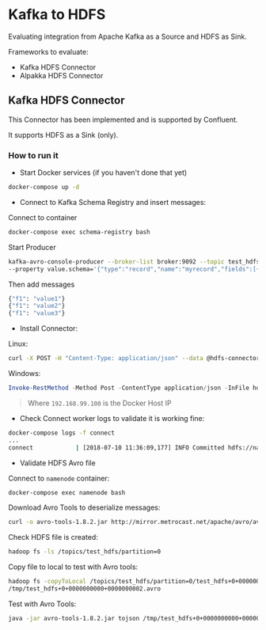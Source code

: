 # Kafka to HDFS

Evaluating integration from Apache Kafka as a Source and HDFS as Sink.

Frameworks to evaluate:

* Kafka HDFS Connector
* Alpakka HDFS Connector

## Kafka HDFS Connector

This Connector has been implemented and is supported by Confluent.

It supports HDFS as a Sink (only).

### How to run it

* Start Docker services (if you haven't done that yet)

```bash
docker-compose up -d
```

* Connect to Kafka Schema Registry and insert messages:

Connect to container

```bash
docker-compose exec schema-registry bash
```

Start Producer

```bash
kafka-avro-console-producer --broker-list broker:9092 --topic test_hdfs \
--property value.schema='{"type":"record","name":"myrecord","fields":[{"name":"f1","type":"string"}]}'
```

Then add messages

```bash
{"f1": "value1"}
{"f1": "value2"}
{"f1": "value3"}
```

* Install Connector:

Linux:

```bash
curl -X POST -H "Content-Type: application/json" --data @hdfs-connector.json http://192.168.99.100:8083/connectors
```

Windows:

```powershell
Invoke-RestMethod -Method Post -ContentType application/json -InFile hdfs-connector.json -Uri http://192.168.99.100:8083/connectors
```

> Where `192.168.99.100` is the Docker Host IP

* Check Connect worker logs to validate it is working fine:

```bash
docker-compose logs -f connect
...
connect            | [2018-07-10 11:36:09,177] INFO Committed hdfs://namenode:8020/topics/test_hdfs/partition=0/test_hdfs+0+0000000000+0000000002.avro for test_hdfs-0 (io.confluent.connect.hdfs.TopicPartitionWriter)
```

* Validate HDFS Avro file

Connect to `namenode` container:

```bash
docker-compose exec namenode bash
```

Download Avro Tools to deserialize messages:

```bash
curl -o avro-tools-1.8.2.jar http://mirror.metrocast.net/apache/avro/avro-1.8.2/java/avro-tools-1.8.2.jar
```

Check HDFS file is created:

```bash
hadoop fs -ls /topics/test_hdfs/partition=0
```

Copy file to local to test with Avro tools:

```bash
hadoop fs -copyToLocal /topics/test_hdfs/partition=0/test_hdfs+0+0000000000+0000000002.avro \
/tmp/test_hdfs+0+0000000000+0000000002.avro
```

Test with Avro Tools:

```bash
java -jar avro-tools-1.8.2.jar tojson /tmp/test_hdfs+0+0000000000+0000000002.avro
```